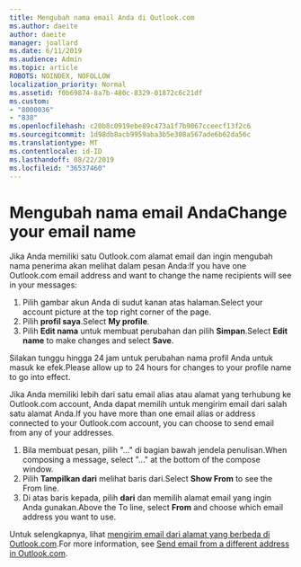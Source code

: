 ```yaml
---
title: Mengubah nama email Anda di Outlook.com
ms.author: daeite
author: daeite
manager: joallard
ms.date: 6/11/2019
ms.audience: Admin
ms.topic: article
ROBOTS: NOINDEX, NOFOLLOW
localization_priority: Normal
ms.assetid: f0b69874-8a7b-480c-8329-01872c6c21df
ms.custom:
- "8000036"
- "838"
ms.openlocfilehash: c20b8c0919ebe89c473a1f7b9067cceecf13f2c6
ms.sourcegitcommit: 1d98db8acb9959aba3b5e308a567ade6b62da56c
ms.translationtype: MT
ms.contentlocale: id-ID
ms.lasthandoff: 08/22/2019
ms.locfileid: "36537460"
---
```

# <a name="change-your-email-name"></a><span data-ttu-id="7bda6-102">Mengubah nama email Anda</span><span class="sxs-lookup"><span data-stu-id="7bda6-102">Change your email name</span></span>

<span data-ttu-id="7bda6-103">Jika Anda memiliki satu Outlook.com alamat email dan ingin mengubah nama penerima akan melihat dalam pesan Anda:</span><span class="sxs-lookup"><span data-stu-id="7bda6-103">If you have one Outlook.com email address and want to change the name recipients will see in your messages:</span></span>
  
1. <span data-ttu-id="7bda6-104">Pilih gambar akun Anda di sudut kanan atas halaman.</span><span class="sxs-lookup"><span data-stu-id="7bda6-104">Select your account picture at the top right corner of the page.</span></span>
2. <span data-ttu-id="7bda6-105">Pilih **profil saya**.</span><span class="sxs-lookup"><span data-stu-id="7bda6-105">Select **My profile**.</span></span>
3. <span data-ttu-id="7bda6-106">Pilih **Edit nama** untuk membuat perubahan dan pilih **Simpan**.</span><span class="sxs-lookup"><span data-stu-id="7bda6-106">Select **Edit name** to make changes and select **Save**.</span></span>

<span data-ttu-id="7bda6-107">Silakan tunggu hingga 24 jam untuk perubahan nama profil Anda untuk masuk ke efek.</span><span class="sxs-lookup"><span data-stu-id="7bda6-107">Please allow up to 24 hours for changes to your profile name to go into effect.</span></span>
  
<span data-ttu-id="7bda6-108">Jika Anda memiliki lebih dari satu email alias atau alamat yang terhubung ke Outlook.com account, Anda dapat memilih untuk mengirim email dari salah satu alamat Anda.</span><span class="sxs-lookup"><span data-stu-id="7bda6-108">If you have more than one email alias or address connected to your Outlook.com account, you can choose to send email from any of your addresses.</span></span>
  
1. <span data-ttu-id="7bda6-109">Bila membuat pesan, pilih "..." di bagian bawah jendela penulisan.</span><span class="sxs-lookup"><span data-stu-id="7bda6-109">When composing a message, select "..." at the bottom of the compose window.</span></span>
1. <span data-ttu-id="7bda6-110">Pilih **Tampilkan dari** melihat baris dari.</span><span class="sxs-lookup"><span data-stu-id="7bda6-110">Select **Show From** to see the From line.</span></span>
1. <span data-ttu-id="7bda6-111">Di atas baris kepada, pilih **dari** dan memilih alamat email yang ingin Anda gunakan.</span><span class="sxs-lookup"><span data-stu-id="7bda6-111">Above the To line, select **From** and choose which email address you want to use.</span></span>

<span data-ttu-id="7bda6-112">Untuk selengkapnya, lihat [mengirim email dari alamat yang berbeda di Outlook.com](https://support.office.com/article/ccba89cb-141c-4a36-8c56-6d16a8556d2e?wt.mc_id=Office_Outlook_com_Alchemy).</span><span class="sxs-lookup"><span data-stu-id="7bda6-112">For more information, see [Send email from a different address in Outlook.com](https://support.office.com/article/ccba89cb-141c-4a36-8c56-6d16a8556d2e?wt.mc_id=Office_Outlook_com_Alchemy).</span></span>